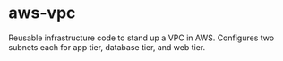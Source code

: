 # aws-vpc

Reusable infrastructure code to stand up a VPC in AWS. Configures two subnets each for app tier, database tier, and web tier. 
